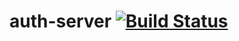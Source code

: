 auth-server [![Build Status](https://travis-ci.org/dacrome/auth-server.png?branch=master)](https://travis-ci.org/dacrome/auth-server)
===========
